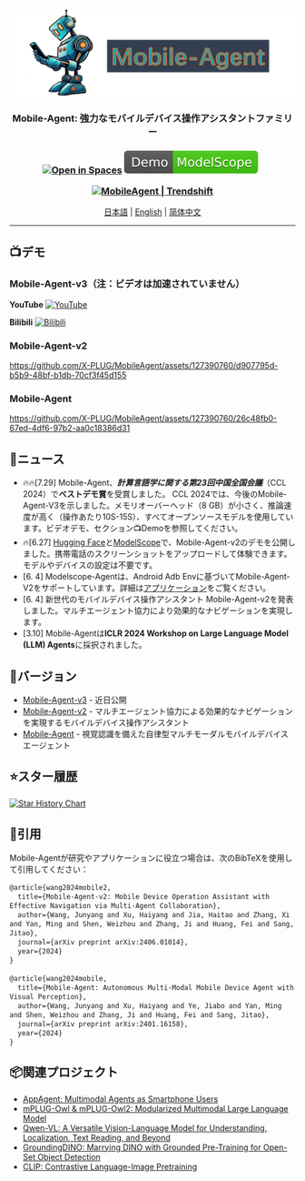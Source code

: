 ![](assets/logo.png?v=1&type=image)
<div align="center">
<h3>Mobile-Agent: 強力なモバイルデバイス操作アシスタントファミリー<h3>
<div align="center">
	<a href="https://huggingface.co/spaces/junyangwang0410/Mobile-Agent"><img src="https://huggingface.co/datasets/huggingface/badges/raw/main/open-in-hf-spaces-sm-dark.svg" alt="Open in Spaces"></a>
	<a href="https://modelscope.cn/studios/wangjunyang/Mobile-Agent-v2"><img src="assets/Demo-ModelScope-brightgreen.svg" alt="Demo ModelScope"></a>
  <a href="https://arxiv.org/abs/2401.16158"><img src="https://img.shields.io/badge/Arxiv-2401.16158-b31b1b.svg?logo=arXiv" alt=""></a>
  <a href="https://arxiv.org/abs/2406.01014 "><img src="https://img.shields.io/badge/Arxiv-2406.01014-b31b1b.svg?logo=arXiv" alt=""></a>
</div>
<p align="center">
<a href="https://trendshift.io/repositories/7423" target="_blank"><img src="https://trendshift.io/api/badge/repositories/7423" alt="MobileAgent | Trendshift" style="width: 250px; height: 55px;" width="250" height="55"/></a>
</p>
</div>

<div align="center">
<a href="README_ja.md">日本語</a> | <a href="README.md">English</a> | <a href="README_zh.md">简体中文</a>
<hr>
</div>
<!--
日本語 | [English](README.md) | [简体中文](README_zh.md)
<hr>
-->

## 📺デモ

### Mobile-Agent-v3（注：ビデオは加速されていません）
**YouTube**
[![YouTube](https://img.youtube.com/vi/EMbIpzqJld0/0.jpg)](https://www.youtube.com/watch?v=EMbIpzqJld0)

**Bilibili**
[![Bilibili](https://img.youtube.com/vi/EMbIpzqJld0/0.jpg)](https://www.bilibili.com/video/BV1pPvyekEsa/?share_source=copy_web&vd_source=47ffcd57083495a8965c8cdbe1a751ae)

### Mobile-Agent-v2
https://github.com/X-PLUG/MobileAgent/assets/127390760/d907795d-b5b9-48bf-b1db-70cf3f45d155

### Mobile-Agent
https://github.com/X-PLUG/MobileAgent/assets/127390760/26c48fb0-67ed-4df6-97b2-aa0c18386d31


## 📢ニュース
* 🔥🔥[7.29] Mobile-Agent、***計算言語学に関する第23回中国全国会議***（CCL 2024）で**ベストデモ賞**を受賞しました。 CCL 2024では、今後のMobile-Agent-V3を示しました。メモリオーバーヘッド（8 GB）が小さく、推論速度が高く（操作あたり10S-15S）、すべてオープンソースモデルを使用しています。ビデオデモ、セクション📺Demoを参照してください。
* 🔥[6.27] [Hugging Face](https://huggingface.co/spaces/junyangwang0410/Mobile-Agent)と[ModelScope](https://modelscope.cn/studios/wangjunyang/Mobile-Agent-v2)で、Mobile-Agent-v2のデモを公開しました。携帯電話のスクリーンショットをアップロードして体験できます。モデルやデバイスの設定は不要です。
* [6. 4] Modelscope-Agentは、Android Adb Envに基づいてMobile-Agent-V2をサポートしています。詳細は[アプリケーション](https://github.com/modelscope/modelscope-agent/tree/master/apps/mobile_agent)をご覧ください。
* [6. 4] 新世代のモバイルデバイス操作アシスタント Mobile-Agent-v2を発表しました。マルチエージェント協力により効果的なナビゲーションを実現します。
* [3.10] Mobile-Agentは**ICLR 2024 Workshop on Large Language Model (LLM) Agents**に採択されました。

## 📱バージョン
* [Mobile-Agent-v3](Mobile-Agent-v3/README.md) - 近日公開
* [Mobile-Agent-v2](Mobile-Agent-v2/README_ja.md) - マルチエージェント協力による効果的なナビゲーションを実現するモバイルデバイス操作アシスタント
* [Mobile-Agent](Mobile-Agent/README_ja.md) - 視覚認識を備えた自律型マルチモーダルモバイルデバイスエージェント

## ⭐スター履歴
[![Star History Chart](https://api.star-history.com/svg?repos=X-PLUG/MobileAgent&type=Date)](https://star-history.com/#X-PLUG/MobileAgent&Date)

## 📑引用
Mobile-Agentが研究やアプリケーションに役立つ場合は、次のBibTeXを使用して引用してください：
```
@article{wang2024mobile2,
  title={Mobile-Agent-v2: Mobile Device Operation Assistant with Effective Navigation via Multi-Agent Collaboration},
  author={Wang, Junyang and Xu, Haiyang and Jia, Haitao and Zhang, Xi and Yan, Ming and Shen, Weizhou and Zhang, Ji and Huang, Fei and Sang, Jitao},
  journal={arXiv preprint arXiv:2406.01014},
  year={2024}
}

@article{wang2024mobile,
  title={Mobile-Agent: Autonomous Multi-Modal Mobile Device Agent with Visual Perception},
  author={Wang, Junyang and Xu, Haiyang and Ye, Jiabo and Yan, Ming and Shen, Weizhou and Zhang, Ji and Huang, Fei and Sang, Jitao},
  journal={arXiv preprint arXiv:2401.16158},
  year={2024}
}
```

## 📦関連プロジェクト
* [AppAgent: Multimodal Agents as Smartphone Users](https://github.com/mnotgod96/AppAgent)
* [mPLUG-Owl & mPLUG-Owl2: Modularized Multimodal Large Language Model](https://github.com/X-PLUG/mPLUG-Owl)
* [Qwen-VL: A Versatile Vision-Language Model for Understanding, Localization, Text Reading, and Beyond](https://github.com/QwenLM/Qwen-VL)
* [GroundingDINO: Marrying DINO with Grounded Pre-Training for Open-Set Object Detection](https://github.com/IDEA-Research/GroundingDINO)
* [CLIP: Contrastive Language-Image Pretraining](https://github.com/openai/CLIP)
